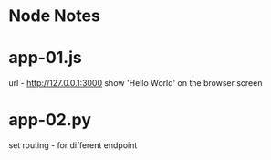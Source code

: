 # Node Notes

# app-01.js
url - http://127.0.0.1:3000 show 'Hello World' on the browser screen

# app-02.py
set routing - for different endpoint